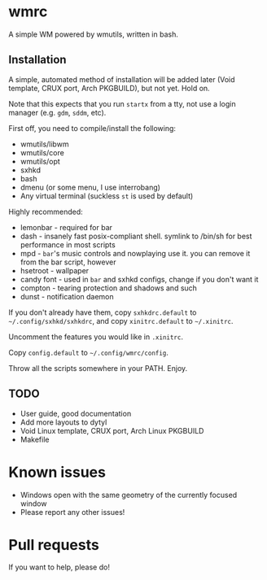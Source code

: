 # wmrc

A simple WM powered by wmutils, written in bash.

## Installation

A simple, automated method of installation will be added later (Void template, CRUX port, Arch PKGBUILD), but not yet. Hold on.

Note that this expects that you run `startx` from a tty, not use a login manager (e.g. `gdm`, `sddm`, etc). 

First off,  you need to compile/install the following:

* wmutils/libwm
* wmutils/core
* wmutils/opt
* sxhkd
* bash
* dmenu (or some menu, I use interrobang)
* Any virtual terminal (suckless `st` is used by default)

Highly recommended:

* lemonbar - required for bar
* dash - insanely fast posix-compliant shell. symlink to /bin/sh for best performance in most scripts
* mpd - `bar`'s music controls and nowplaying use it. you can remove it from the bar script, however
* hsetroot - wallpaper
* candy font - used in `bar` and sxhkd configs, change if you don't want it
* compton - tearing protection and shadows and such
* dunst - notification daemon

If you don't already have them, copy `sxhkdrc.default` to `~/.config/sxhkd/sxhkdrc`, and copy `xinitrc.default` to `~/.xinitrc`.

Uncomment the features you would like in `.xinitrc`.

Copy `config.default` to `~/.config/wmrc/config`.

Throw all the scripts somewhere in your PATH. Enjoy.

## TODO

* User guide, good documentation
* Add more layouts to dytyl
* Void Linux template, CRUX port, Arch Linux PKGBUILD
* Makefile

# Known issues

* Windows open with the same geometry of the currently focused window
* Please report any other issues! 

# Pull requests

If you want to help, please do!
